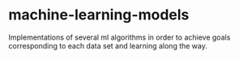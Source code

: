 # machine-learning-models
Implementations of several ml algorithms in order to achieve goals corresponding to each data set and learning along the way.
